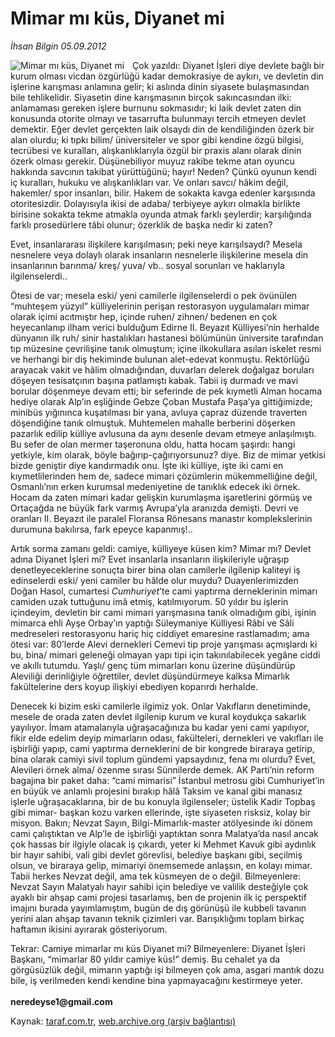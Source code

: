 # Mimar mı küs, Diyanet mi

*İhsan Bilgin 05.09.2012*

<div class="yazi"><img align="left" alt="Mimar mı küs, Diyanet mi" border="0" src="http://www.taraf.com.tr/fotoraflar/makaleler/mimar-mi-kus-diyanet-mi_869_orijinal.jpg" style="border-right-width:10px; border-color:#FFFFFF"/><p>Çok yazıldı: Diyanet İşleri diye devlete bağlı bir kurum olması vicdan özgürlüğü kadar demokrasiye de aykırı, ve devletin din işlerine karışması anlamına gelir; ki aslında dinin siyasete bulaşmasından bile tehlikelidir. Siyasetin dine karışmasının birçok sakıncasından ilki: anlamaması gereken işlere burnunu sokmasıdır; ki laik devlet zaten din konusunda otorite olmayı ve tasarrufta bulunmayı tercih etmeyen devlet demektir. Eğer devlet gerçekten laik olsaydı din de kendiliğinden özerk bir alan olurdu; ki tıpkı bilim/ üniversiteler ve spor gibi kendine özgü bilgisi, tecrübesi ve kuralları, alışkanlıklarıyla özgül bir praxis alanı olarak dinin özerk olması gerekir. Düşünebiliyor muyuz rakibe tekme atan oyuncu hakkında savcının takibat yürüttüğünü; hayır! Neden? Çünkü oyunun kendi iç kuralları, hukuku ve alışkanlıkları var. Ve onları savcı/ hâkim değil, hakemler/ spor insanları, bilir. Hakem de sokakta kavga edenler karşısında otoritesizdir. Dolayısıyla ikisi de adaba/ terbiyeye aykırı olmakla birlikte birisine sokakta tekme atmakla oyunda atmak farklı şeylerdir; karşılığında farklı prosedürlere tâbi olunur; özerklik de başka nedir ki zaten? </p>
<p>Evet, insanlararası ilişkilere karışılmasın; peki neye karışılsaydı? Mesela nesnelere veya dolaylı olarak insanların nesnelerle ilişkilerine mesela din insanlarının barınma/ kreş/ yuva/ vb.. sosyal sorunları ve haklarıyla ilgilenselerdi..</p>
<p>Ötesi de var; mesela eski/ yeni camilerle ilgilenselerdi o pek övünülen “muhteşem yüzyıl” külliyelerinin perişan restorasyon uygulamaları mimar olarak içimi acıtmıştır hep, içinde ruhen/ zihnen/ bedenen en çok heyecanlanıp ilham verici bulduğum Edirne II. Beyazıt Külliyesi’nin herhalde dünyanın ilk ruh/ sinir hastalıkları hastanesi bölümünün üniversite tarafından tıp müzesine çevrilişine tanık olmuştum; içine ilkokullara asılan iskelet resmi ve herhangi bir diş hekiminde bulunan alet-edevat konmuştu. Rektörlüğü arayacak vakit ve hâlim olmadığından, duvarları delerek doğalgaz boruları döşeyen tesisatçının başına patlamıştı kabak. Tabii iş durmadı ve mavi borular döşenmeye devam etti; bir seferinde de pek kıymetli Alman hocama hediye olarak Alp’in eşliğinde Gebze Çoban Mustafa Paşa’ya gittiğimizde; minibüs yığınınca kuşatılması bir yana, avluya çapraz düzende traverten döşendiğine tanık olmuştuk. Muhtemelen mahalle berberini döşerken pazarlık edilip külliye avlusuna da aynı desenle devam etmeye anlaşılmıştı. Bu sefer de olan mermer taşeronuna oldu, hatta hocam şaşırdı: hangi yetkiyle, kim olarak, böyle bağırıp-çağırıyorsunuz? diye. Biz de mimar yetkisi bizde geniştir diye kandırmadık onu. İşte iki külliye, işte iki cami en kıymetlilerinden hem de, sadece mimari çözümlerin mükemmelliğine değil, Osmanlı’nın erken kurumsal medeniyetine de tanıklık edecek iki örnek. Hocam da zaten mimari kadar gelişkin kurumlaşma işaretlerini görmüş ve Ortaçağda ne büyük fark varmış Avrupa’yla aranızda demişti. Devri ve oranları II. Beyazıt ile paralel Floransa Rönesans manastır komplekslerinin durumuna bakılırsa, fark epeyce kapanmış!.. </p>
<p>Artık sorma zamanı geldi: camiye, külliyeye küsen kim? Mimar mı? Devlet adına Diyanet İşleri mi? Evet insanlarla insanların ilişkileriyle uğraşıp denetleyeceklerine sonuçta birer bina olan camilerle ilgilenip kaliteyi iş edinselerdi eski/ yeni camiler bu hâlde olur muydu? Duayenlerimizden Doğan Hasol, cumartesi<i> Cumhuriyet</i>’te cami yaptırma derneklerinin mimarı camiden uzak tuttuğunu imâ etmiş, katılmıyorum. 50 yıldır bu işlerin içindeyim, devletin bir cami mimari yarışmasına tanık olmadığım gibi, işinin mimarca ehli Ayşe Orbay’ın yaptığı Süleymaniye Külliyesi Râbi ve Sâli medreseleri restorasyonu hariç hiç ciddiyet emaresine rastlamadım; ama ötesi var: 80’lerde Alevi dernekleri Cemevi tip proje yarışması açmışlardı ki bu, bina/ mimari geleneği olmayan yapı tipi için takınılabilecek yegâne ciddi ve akıllı tutumdu. Yaşlı/ genç tüm mimarları konu üzerine düşündürüp Aleviliği derinliğiyle öğrettiler, devlet düşündürmeye kalksa Mimarlık fakültelerine ders koyup ilişkiyi ebediyen koparırdı herhalde.</p>
<p>Denecek ki bizim eski camilerle ilgimiz yok. Onlar Vakıfların denetiminde, mesele de orada zaten devlet ilgilenip kurum ve kural koydukça sakarlık yayılıyor. İmam atamalarıyla uğraşacağınıza bu kadar yeni cami yapılıyor, fikir elde edelim deyip mimarların odası, fakülteleri, dernekleri ve vakıfları ile işbirliği yapıp, cami yaptırma derneklerini de bir kongrede biraraya getirip, bina olarak camiyi sivil toplum gündemi yapsaydınız, fena mı olurdu? Evet, Alevileri örnek alma/ özenme sırası Sünnilerde demek. AK Parti’nin reform bagajına bir paket daha: “cami mimarisi” İstanbul metrosu gibi Cumhuriyet’in en büyük ve anlamlı projesini bırakıp hâlâ Taksim ve kanal gibi manasız işlerle uğraşacaklarına, bir de bu konuyla ilgilenseler; üstelik Kadir Topbaş gibi mimar- başkan kozu varken ellerinde, işte siyaseten risksiz, kolay bir misyon. Bakın; Nevzat Sayın, Bilgi-Mimarlık-master atölyesinde iki dönem cami çalıştıktan ve Alp’le de işbirliği yaptıktan sonra Malatya’da nasıl ancak çok hassas bir ilgiyle olacak iş çıkardı, yeter ki Mehmet Kavuk gibi aydınlık bir hayır sahibi, vali gibi devlet görevlisi, belediye başkanı gibi, seçilmiş olsun, ve biraraya gelip, mimariyi önemsemede anlaşsın, en kolayı mimar. Tabii herkes Nevzat değil, ama tek küsmeyen de o değil. Bilmeyenlere: Nevzat Sayın Malatyalı hayır sahibi için belediye ve valilik desteğiyle çok ayaklı bir ahşap cami projesi tasarlamış, ben de projenin ilk iç perspektif imajını burada yayımlamıştım, bugün de dış görünüşü ile kubbeli tavanın yerini alan ahşap tavanın teknik çizimleri var. Barışıklığımı toplam birkaç haftamın ikisini ayırarak gösteriyorum. </p>
<p>Tekrar: Camiye mimarlar mı küs Diyanet mi? Bilmeyenlere: Diyanet İşleri Başkanı, “mimarlar 80 yıldır camiye küs!” demiş. Bu cehalet ya da görgüsüzlük değil, mimarın yaptığı işi bilmeyen çok ama, asgari mantık dozu bile, iş verilmeden kendi kendine bina yapmayacağını kestirmeye yeter.<br/><br/><b>neredeyse1@gmail.com</b></p>
</div>

Kaynak: [taraf.com.tr](http://www.taraf.com.tr/ihsan-bilgin/makale-mimar-mi-kus-diyanet-mi.htm), [web.archive.org (arşiv bağlantısı)](http://web.archive.org/web/20131107110056/http://www.taraf.com.tr/ihsan-bilgin/makale-mimar-mi-kus-diyanet-mi.htm)
